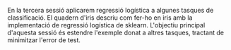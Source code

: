 En la tercera sessió aplicarem regressió logística a algunes tasques de
classificació. El quadern d'iris descriu com fer-ho en iris amb la
implementació de regressió logística de sklearn. L'objectiu principal
d'aquesta sessió és estendre l'exemple donat a altres tasques,
tractant de minimitzar l'error de test.
